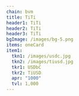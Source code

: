 ```yaml
---
chain: bvm
title: TiTi
header1: TiTi
header2: TiTi
header3: TiTi
bgImage: /images/bg-5.png
items: oneCard
item1:
  tkn1: /images/usdc.jpg
  tkn2: /images/tiusd.jpg
  tkr1: USDbC
  tkr2: TiUSD
  apr: "1000"
  tvl: 1,000
---
```

